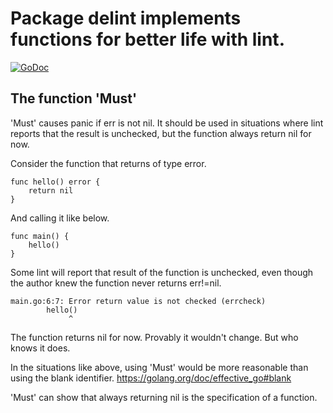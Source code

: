 Package delint implements functions for better life with lint.
======================================================================

[![GoDoc](https://pkg.go.dev/badge/github.com/takumakei/go-delint)](https://godoc.org/github.com/takumakei/go-delint)

The function 'Must'
----------------------------------------------------------------------

'Must' causes panic if err is not nil.
It should be used in situations where lint reports that the result is
unchecked, but the function always return nil for now.

Consider the function that returns of type error.

    func hello() error {
    	return nil
    }

And calling it like below.

    func main() {
    	hello()
    }

Some lint will report that result of the function is unchecked,
even though the author knew the function never returns err!=nil.

    main.go:6:7: Error return value is not checked (errcheck)
            hello()
                 ^

The function returns nil for now.
Provably it wouldn't change.
But who knows it does.

In the situations like above, using 'Must' would be more reasonable than using
the blank identifier.  https://golang.org/doc/effective_go#blank

'Must' can show that always returning nil is the specification of a function.
